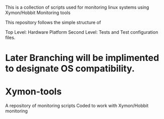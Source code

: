 This is a collection of scripts used for monitoring linux systems using
Xymon/Hobbit Monitoring tools

This repository follows the simple structure of

Top Level: Hardware Platform
Second Level: Tests and Test configuration files.

Later Branching will be implimented to designate OS compatibility.
=======
Xymon-tools
===========

A repository of monitoring scripts Coded to work with Xymon/Hobbit monitoring

